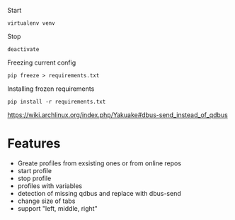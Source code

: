 Start

    virtualenv venv

Stop

    deactivate

Freezing current config

    pip freeze > requirements.txt

Installing frozen requirements

    pip install -r requirements.txt


https://wiki.archlinux.org/index.php/Yakuake#dbus-send_instead_of_qdbus


# Features

 - Greate profiles from exsisting ones or from online repos
 - start profile
 - stop profile
 - profiles with variables
 - detection of missing qdbus and replace with dbus-send 
 - change size of tabs
 - support "left, middle, right"



